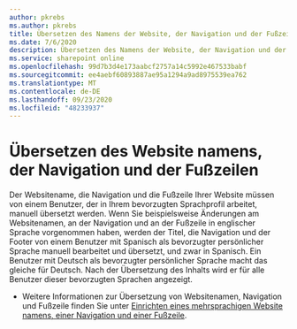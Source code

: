 ```yaml
---
author: pkrebs
ms.author: pkrebs
title: Übersetzen des Namens der Website, der Navigation und der Fußzeilen
ms.date: 7/6/2020
description: Übersetzen des Namens der Website, der Navigation und der Fußzeilen
ms.service: sharepoint online
ms.openlocfilehash: 99d7b3d4e173aabcf2757a14c5992e467533babf
ms.sourcegitcommit: ee4aebf60893887ae95a1294a9ad8975539ea762
ms.translationtype: MT
ms.contentlocale: de-DE
ms.lasthandoff: 09/23/2020
ms.locfileid: "48233937"
---
```

# <a name="translate-the-site-name-navigation-and-footers"></a>Übersetzen des Website namens, der Navigation und der Fußzeilen
Der Websitename, die Navigation und die Fußzeile Ihrer Website müssen von einem Benutzer, der in Ihrem bevorzugten Sprachprofil arbeitet, manuell übersetzt werden. Wenn Sie beispielsweise Änderungen am Websitenamen, an der Navigation und an der Fußzeile in englischer Sprache vorgenommen haben, werden der Titel, die Navigation und der Footer von einem Benutzer mit Spanisch als bevorzugter persönlicher Sprache manuell bearbeitet und übersetzt, und zwar in Spanisch. Ein Benutzer mit Deutsch als bevorzugter persönlicher Sprache macht das gleiche für Deutsch. Nach der Übersetzung des Inhalts wird er für alle Benutzer dieser bevorzugten Sprachen angezeigt.  

- Weitere Informationen zur Übersetzung von Websitenamen, Navigation und Fußzeile finden Sie unter [Einrichten eines mehrsprachigen Website namens, einer Navigation und einer Fußzeile](https://support.office.com/article/create-multilingual-communication-sites-pages-and-news-2bb7d610-5453-41c6-a0e8-6f40b3ed750c#bkmk_muitranslations).
